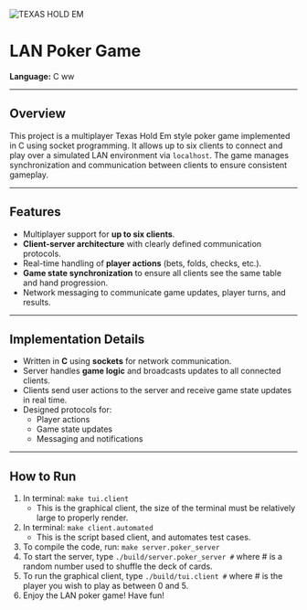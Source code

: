 ![TEXAS HOLD EM](./texas-hold-em.jpg)

# LAN Poker Game



**Language:** C  ww

---

## Overview

This project is a multiplayer Texas Hold Em style poker game implemented in C using socket programming. It allows up to six clients to connect and play over a simulated LAN environment via `localhost`. The game manages synchronization and communication between clients to ensure consistent gameplay.

---

## Features

- Multiplayer support for **up to six clients**.  
- **Client-server architecture** with clearly defined communication protocols.  
- Real-time handling of **player actions** (bets, folds, checks, etc.).  
- **Game state synchronization** to ensure all clients see the same table and hand progression.  
- Network messaging to communicate game updates, player turns, and results.

---

## Implementation Details

- Written in **C** using **sockets** for network communication.  
- Server handles **game logic** and broadcasts updates to all connected clients.  
- Clients send user actions to the server and receive game state updates in real time.  
- Designed protocols for:
  - Player actions
  - Game state updates
  - Messaging and notifications

---

## How to Run

1. In terminal: `make tui.client`
   - This is the graphical client, the size of the terminal must be relatively large to properly render.
2. In terminal: `make client.automated`
   - This is the script based client, and automates test cases.
3. To compile the code, run: `make server.poker_server`
4. To start the server, type `./build/server.poker_server #` where # is a random number used to shuffle the deck of cards.
5. To run the graphical client, type `./build/tui.client #` where # is the player you wish to play as between 0 and 5.
6. Enjoy the LAN poker game! Have fun!
